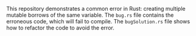 This repository demonstrates a common error in Rust: creating multiple mutable borrows of the same variable.  The `bug.rs` file contains the erroneous code, which will fail to compile. The `bugSolution.rs` file shows how to refactor the code to avoid the error.